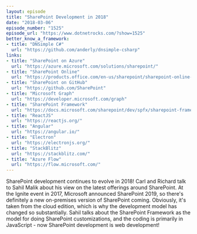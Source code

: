 ```yaml
---
layout: episode
title: "SharePoint Development in 2018"
date: "2018-03-06"
episode_number: "1525"
episode_url: "https://www.dotnetrocks.com/?show=1525"
better_know_a_framework:
- title: "DNSimple C#"
  url: "https://github.com/anderly/dnsimple-csharp"
links:
- title: "SharePoint on Azure"
  url: "https://azure.microsoft.com/solutions/sharepoint/"
- title: "SharePoint Online"
  url: "https://products.office.com/en-us/sharepoint/sharepoint-online-collaboration-software"
- title: "SharePoint on GitHub"
  url: "https://github.com/SharePoint"
- title: "Microsoft Graph"
  url: "https://developer.microsoft.com/graph"
- title: "SharePoint Framework"
  url: "https://docs.microsoft.com/sharepoint/dev/spfx/sharepoint-framework-overview"
- title: "ReactJS"
  url: "https://reactjs.org/"
- title: "Angular"
  url: "https://angular.io/"
- title: "Electron"
  url: "https://electronjs.org/"
- title: "StackBlitz"
  url: "https://stackblitz.com/"
- title: "Azure Flow"
  url: "https://flow.microsoft.com/"
---
```


SharePoint development continues to evolve in 2018! Carl and Richard talk to Sahil Malik about his view on the latest offerings around SharePoint. At the Ignite event in 2017, Microsoft announced SharePoint 2019, so there's definitely a new on-premises version of SharePoint coming. Obviously, it's taken from the cloud edition, which is why the development model has changed so substantially. Sahil talks about the SharePoint Framework as the model for doing SharePoint customizations, and the coding is primarily in JavaScript - now SharePoint development is web development!
